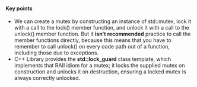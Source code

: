#### Key points

- We can create a mutex by constructing an instance of std::mutex, lock it with a call to the lock() member function, and unlock it with a call to the unlock() member
function. But it **isn’t recommended** practice to call the member functions directly, because this means that you have to remember to call unlock() on every code path out of a function, including those due to exceptions.
- C++ Library provides the **std::lock_guard** class template, which implements that RAII idiom for a mutex; it locks the supplied mutex on construction and unlocks it on destruction, ensuring a locked mutex is always correctly unlocked. 
